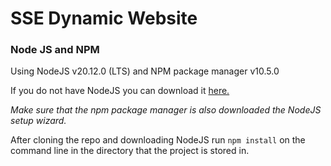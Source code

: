 # SSE Dynamic Website

### Node JS and NPM

Using NodeJS v20.12.0 (LTS) and NPM package manager v10.5.0

If you do not have NodeJS you can download it [here.](https://nodejs.org/en/download)

_Make sure that the npm package manager is also downloaded the NodeJS setup wizard._

After cloning the repo and downloading NodeJS run ```npm install``` on the command line in the directory that the project is stored in.